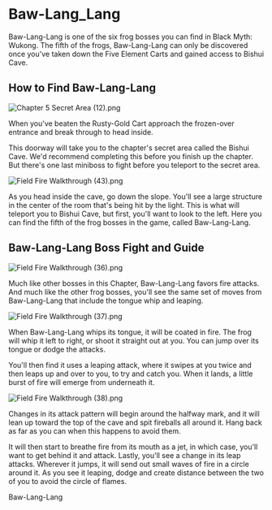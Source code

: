 # Baw-Lang_Lang

Baw-Lang-Lang is one of the six frog bosses you can find in Black Myth: Wukong. The fifth of the frogs, Baw-Lang-Lang can only be discovered once you've taken down the Five Element Carts and gained access to Bishui Cave. 

## How to Find Baw-Lang-Lang

![Chapter 5 Secret Area \(12\).png](https://oyster.ignimgs.com/mediawiki/apis.ign.com/black-myth-wukong/5/51/Chapter_5_Secret_Area_%2812%29.png)

When you've beaten the Rusty-Gold Cart approach the frozen-over entrance and break through to head inside. 

This doorway will take you to the chapter's secret area called the Bishui Cave. We'd recommend completing this before you finish up the chapter. But there's one last miniboss to fight before you teleport to the secret area. 

![Field Fire Walkthrough \(43\).png](https://oyster.ignimgs.com/mediawiki/apis.ign.com/black-myth-wukong/9/99/Field_Fire_Walkthrough_%2843%29.png)

As you head inside the cave, go down the slope. You'll see a large structure in the center of the room that's being hit by the light. This is what will teleport you to Bishui Cave, but first, you'll want to look to the left. Here you can find the fifth of the frog bosses in the game, called Baw-Lang-Lang. 

## Baw-Lang-Lang Boss Fight and Guide

![Field Fire Walkthrough \(36\).png](https://oyster.ignimgs.com/mediawiki/apis.ign.com/black-myth-wukong/d/d6/Field_Fire_Walkthrough_%2836%29.png)

Much like other bosses in this Chapter, Baw-Lang-Lang favors fire attacks. And much like the other frog bosses, you'll see the same set of moves from Baw-Lang-Lang that include the tongue whip and leaping. 

![Field Fire Walkthrough \(37\).png](https://oyster.ignimgs.com/mediawiki/apis.ign.com/black-myth-wukong/b/b3/Field_Fire_Walkthrough_%2837%29.png)

When Baw-Lang-Lang whips its tongue, it will be coated in fire. The frog will whip it left to right, or shoot it straight out at you. You can jump over its tongue or dodge the attacks. 

You'll then find it uses a leaping attack, where it swipes at you twice and then leaps up and over to you, to try and catch you. When it lands, a little burst of fire will emerge from underneath it. 

![Field Fire Walkthrough \(38\).png](https://oyster.ignimgs.com/mediawiki/apis.ign.com/black-myth-wukong/5/58/Field_Fire_Walkthrough_%2838%29.png)

Changes in its attack pattern will begin around the halfway mark, and it will lean up toward the top of the cave and spit fireballs all around it. Hang back as far as you can when this happens to avoid them. 

It will then start to breathe fire from its mouth as a jet, in which case, you'll want to get behind it and attack. Lastly, you'll see a change in its leap attacks. Wherever it jumps, it will send out small waves of fire in a circle around it. As you see it leaping, dodge and create distance between the two of you to avoid the circle of flames. 

Baw-Lang-Lang